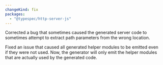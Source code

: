 ```yaml
---
changeKind: fix
packages:
  - "@typespec/http-server-js"
---
```


Corrected a bug that sometimes caused the generated server code to sometimes attempt to extract path parameters from the wrong location.

Fixed an issue that caused all generated helper modules to be emitted even if they were not used. Now, the generator will only emit the helper modules that are actually used by the generated code.
